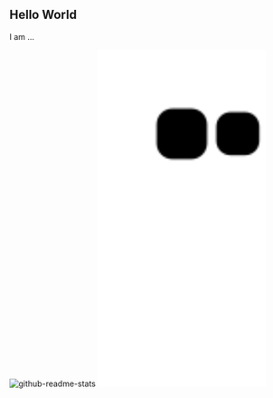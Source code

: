 ## Hello World

I am ...

<picture>
  <source media="(prefers-color-scheme: dark)" srcset="https://github-readme-stats.vercel.app/api?username=Mahmoud821&show_icons=true&hide_border=true&hide=contribs&theme=github_dark">
  <source media="(prefers-color-scheme: light)" srcset="https://github-readme-stats.vercel.app/api?username=Mahmoud821&show_icons=true&hide_border=true&hide=contribs&theme=vue">
  <img width='40%' alt="github-readme-stats" src="https://github-readme-stats.vercel.app/api?username=Mahmoud821&show_icons=true&hide_border=true&hide=contribs&theme=vue">
</picture>

<picture>
  <source media="(prefers-color-scheme: dark)" srcset="https://github.com/Mahmoud821/Mahmoud821/blob/output/github-contribution-grid-snake.svg">
  <source media="(prefers-color-scheme: light)" srcset="https://github.com/Mahmoud821/Mahmoud821/blob/output/github-contribution-grid-snake.svg">
  <img width='59%'  alt="github contribution grid snake animation" src="https://github.com/Mahmoud821/Mahmoud821/blob/output/github-contribution-grid-snake.svg">
</picture>
